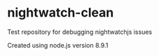 # nightwatch-clean
Test repository for debugging nightwatchjs issues


Created using node.js version 8.9.1
